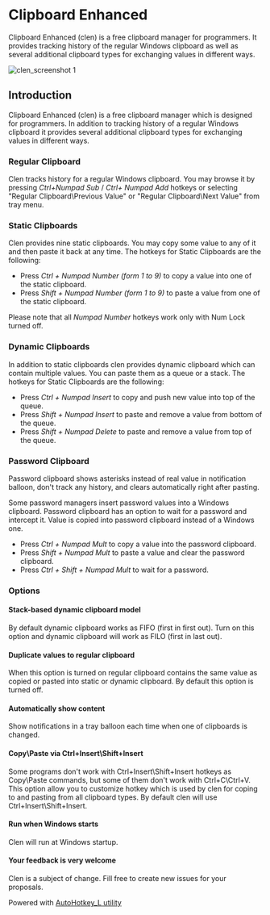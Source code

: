 # Clipboard Enhanced

Clipboard Enhanced (clen) is a free clipboard manager for programmers. It provides tracking history of the regular Windows clipboard as well as several additional clipboard types for exchanging values in different ways.

![clen_screenshot 1](https://cloud.githubusercontent.com/assets/4822504/6677188/4cbd58a0-cc36-11e4-894f-6cc0a5935171.png)

## Introduction

Clipboard Enhanced (clen) is a free clipboard manager which is designed for programmers. In addition to tracking history of a regular Windows clipboard it provides several additional clipboard types for exchanging values in different ways.

### Regular Clipboard

Clen tracks history for a regular Windows clipboard. You may browse it by pressing *Ctrl+Numpad Sub* / *Ctrl+ Numpad Add* hotkeys or selecting "Regular Clipboard\Previous Value" or "Regular Clipboard\Next Value" from tray menu.

### Static Clipboards

Clen provides nine static clipboards. You may copy some value to any of it and then paste it back at any time. The hotkeys for Static Clipboards are the following:
* Press *Ctrl + Numpad Number (form 1 to 9)* to copy a value into one of the static clipboard.
* Press *Shift + Numpad Number (form 1 to 9)* to paste a value from one of the static clipboard.

Please note that all *Numpad Number* hotkeys work only with Num Lock turned off.

### Dynamic Clipboards

In addition to static clipboards clen provides dynamic clipboard which can contain multiple values. You can paste them as a queue or a stack. The hotkeys for Static Clipboards are the following:

* Press *Ctrl + Numpad Insert* to copy and push new value into top of the queue.
* Press *Shift + Numpad Insert* to paste and remove a value from bottom of the queue.
* Press *Shift + Numpad Delete* to paste and remove a value from top of the queue.

### Password Clipboard

Password clipboard shows asterisks instead of real value in notification balloon, don't track any history, and clears automatically right after pasting.

Some password managers insert password values into a Windows clipboard. Password clipboard has an option to wait for a password and intercept it. Value is copied into password clipboard instead of a Windows one.

* Press *Ctrl + Numpad Mult* to copy a value into the password clipboard.
* Press *Shift + Numpad Mult* to paste a value and clear the password clipboard.
* Press *Ctrl + Shift + Numpad Mult* to wait for a password.

### Options

#### Stack-based dynamic clipboard model
By default dynamic clipboard works as FIFO (first in first out). Turn on this option and dynamic clipboard will work as FILO (first in last out).

#### Duplicate values to regular clipboard
When this option is turned on regular clipboard contains the same value as copied or pasted into static or dynamic clipboard. By default this option is turned off.

#### Automatically show content
Show notifications in a tray balloon each time when one of clipboards is changed.

#### Copy\Paste via Ctrl+Insert\Shift+Insert
Some programs don't work with Ctrl+Insert\Shift+Insert hotkeys as Copy\Paste commands, but some of them don't work with Ctrl+C\Ctrl+V. This option allow you to customize hotkey which is used by clen for coping to and pasting from all clipboard types. By default clen will use Ctrl+Insert\Shift+Insert.

#### Run when Windows starts
Clen will run at Windows startup.

#### Your feedback is very welcome
Clen is a subject of change. Fill free to create new issues for your proposals.

Powered with [AutoHotkey_L utility](http://l.autohotkey.net/)
